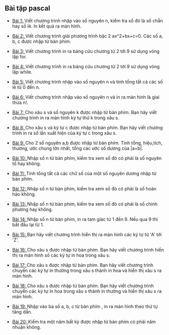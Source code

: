 ## Bài tập pascal

- [Bài 1: ](https://github.com/yeuxacucodon/pascal_examples/blob/main/Files/chan_le.pas)Viết chương trình nhập vào số nguyên n, kiểm tra số đó là số chẵn hay số lẻ. In kết quả ra màn hình.

- [Bài 2: ](https://github.com/yeuxacucodon/pascal_examples/blob/main/Files/pt_bac_2.pas)Viết chương trình giải phương trình bậc 2 ax^2+bx+c=0. Các số a, b, c được nhập từ bàn phím.

- [Bài 3: ](https://github.com/yeuxacucodon/pascal_examples/blob/main/Files/bang_cuu_chuong_for.pas)Viết chương trình in ra bảng cửu chương từ 2 tới 9 sử dụng vòng lặp for.

- [Bài 4: ](https://github.com/yeuxacucodon/pascal_examples/blob/main/Files/bang_cuu_chuong_while.pas)Viết chương trình in ra bảng cửu chương từ 2 tới 9 sử dụng vòng lặp while.

- [Bài 5: ](https://github.com/yeuxacucodon/pascal_examples/blob/main/Files/tong_le.pas)Viết chương trình nhập vào số nguyên n và tính tổng tất cả các số lẻ từ 0 đến n.

- [Bài 6: ](https://github.com/yeuxacucodon/pascal_examples/blob/main/Files/giai_thua.pas)Viết chương trình nhập vào số nguyên n và in ra màn hình là giai thừa n!.

- [Bài 7: ](https://github.com/yeuxacucodon/pascal_examples/blob/main/Files/ki_tu_thu_may.pas)Cho xâu s và số nguyên k được nhập từ bàn phím. Bạn hãy viết chương trình in ra màn hình ký tự thứ k trong xâu s.

- [Bài 8: ](https://github.com/yeuxacucodon/pascal_examples/blob/main/Files/ki_tu_may_lan.pas)Cho xâu s và ký tự c được nhập từ bàn phím. Bạn hãy viết chương trình in ra số lần xuất hiện của ký tự c trong xâu s.

- [Bài 9: ](https://github.com/yeuxacucodon/pascal_examples/blob/main/Files/nhieu_vl.pas)Cho 2 số nguyên a,b được nhập từ bàn phím. Tính tổng, hiệu,tích, thương, ước chung lớn nhất, tổng các ước số dương của |a+b|.

- [Bài 10: ](https://github.com/yeuxacucodon/pascal_examples/blob/main/Files/so_nguyen_to.pas)Nhập số n từ bàn phím, kiểm tra xem số đó có phải là số nguyên tố hay không.

- [Bài 11: ](https://github.com/yeuxacucodon/pascal_examples/blob/main/Files/tong_chu_so.pas)Tính tổng tất cả các chữ số của một số nguyên dương nhập từ bàn phím.

- [Bài 12: ](https://github.com/yeuxacucodon/pascal_examples/blob/main/Files/so_hoan_hao.pas)Nhập số n từ bàn phím, kiểm tra xem số đó có phải là số hoàn hảo không.

- [Bài 13: ](https://github.com/yeuxacucodon/pascal_examples/blob/main/Files/chinh_phuong.pas)Nhập số n từ bàn phím, kiểm tra xem số đó có phải là số chính phương hay không.

- [Bài 14: ](https://github.com/yeuxacucodon/pascal_examples/blob/main/Files/cay_thong.pas)Nhập số n từ bàn phím, in ra tam giác từ 1 đến 9. Nếu qua 9 thì bắt đầu lại từ 1.

- [Bài 15: ](https://github.com/yeuxacucodon/pascal_examples/blob/main/Files/A_Z.pas) Bạn hãy viết chương trình hiển thị ra màn hình các ký tự từ 'A' tới 'Z'.

- [Bài 16: ](https://github.com/yeuxacucodon/pascal_examples/blob/main/Files/bao_nhieu_hoa.pas) Cho xâu s được nhập từ bàn phím. Bạn hãy viết chương trình hiển thị ra màn hình số các ký tự in hoa trong xâu s.

- [Bài 17: ](https://github.com/yeuxacucodon/pascal_examples/blob/main/Files/ki_tu_hoa.pas) Cho xâu s được nhập từ bàn phím. Bạn hãy viết chương trình chuyển các ký tự in thường trong xâu s thành in hoa và hiển thị xâu s ra màn hình.

- [Bài 18: ](https://github.com/yeuxacucodon/pascal_examples/blob/main/Files/ki_tu_thuong.pas) Cho xâu s được nhập từ bàn phím. Bạn hãy viết chương trình chuyển các ký tự in hoa trong xâu s thành in thường và hiển thị xâu s ra màn hình.

- [Bài 19: ](https://github.com/yeuxacucodon/pascal_examples/blob/main/Files/tang_dan.pas) Nhập vào ba số a, b, c từ bàn phím , in ra màn hình theo thứ tự tăng dần.

- [Bài 20: ](https://github.com/yeuxacucodon/pascal_examples/blob/main/Files/nam_nhuan.pas) Kiểm tra một năm bất kỳ được nhập từ bàn phím có phải năm nhuận không.
